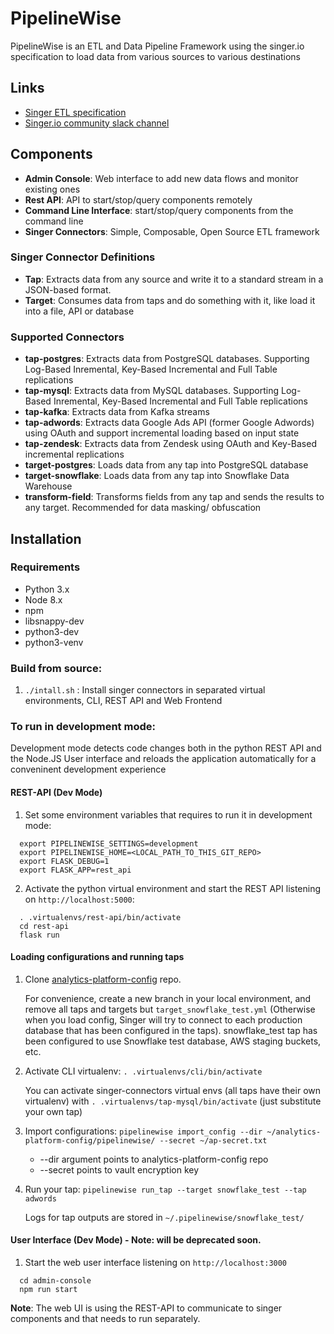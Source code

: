 # PipelineWise
PipelineWise is an ETL and Data Pipeline Framework using the singer.io specification to load data from various sources to various destinations

## Links

* [Singer ETL specification](https://github.com/singer-io/getting-started/blob/master/docs/SPEC.md)
* [Singer.io community slack channel](https://singer-slackin.herokuapp.com/)

## Components

* **Admin Console**: Web interface to add new data flows and monitor existing ones
* **Rest API**: API to start/stop/query components remotely
* **Command Line Interface**: start/stop/query components from the command line
* **Singer Connectors**: Simple, Composable, Open Source ETL framework 
 
### Singer Connector Definitions
* **Tap**: Extracts data from any source and write it to a standard stream in a JSON-based format.
* **Target**: Consumes data from taps and do something with it, like load it into a file, API or database

### Supported Connectors
* **tap-postgres**: Extracts data from PostgreSQL databases. Supporting Log-Based Inremental, Key-Based Incremental and Full Table replications
* **tap-mysql**: Extracts data from MySQL databases. Supporting Log-Based Inremental, Key-Based Incremental and Full Table replications
* **tap-kafka**: Extracts data from Kafka streams
* **tap-adwords**: Extracts data Google Ads API (former Google Adwords) using OAuth and support incremental loading based on input state
* **tap-zendesk**: Extracts data from Zendesk using OAuth and Key-Based incremental replications
* **target-postgres**: Loads data from any tap into PostgreSQL database
* **target-snowflake**: Loads data from any tap into Snowflake Data Warehouse
* **transform-field**: Transforms fields from any tap and sends the results to any target. Recommended for data masking/ obfuscation

## Installation

### Requirements
* Python 3.x
* Node 8.x
* npm
* libsnappy-dev
* python3-dev
* python3-venv

### Build from source:
1. `./intall.sh` : Install singer connectors in separated virtual environments, CLI, REST API and Web Frontend

### To run in development mode:

Development mode detects code changes both in the python REST API and the Node.JS User interface and reloads the application automatically for a conveninent development experience

#### REST-API (Dev Mode)

1. Set some environment variables that requires to run it in development mode:
```
  export PIPELINEWISE_SETTINGS=development
  export PIPELINEWISE_HOME=<LOCAL_PATH_TO_THIS_GIT_REPO>
  export FLASK_DEBUG=1
  export FLASK_APP=rest_api
```

2. Activate the python virtual environment and start the REST API listening on `http://localhost:5000`: 
```
  . .virtualenvs/rest-api/bin/activate
  cd rest-api
  flask run
```

#### Loading configurations and running taps

1. Clone [analytics-platform-config](https://github.com/transferwise/analytics-platform-config) repo.

    For convenience, create a new branch in your local environment, and remove all taps and targets but `target_snowflake_test.yml` (Otherwise when you load config, Singer will try to connect to each production database that has been configured in the taps).
snowflake_test tap has been configured to use Snowflake test database, AWS staging buckets, etc.

2. Activate CLI virtualenv: `. .virtualenvs/cli/bin/activate`

    You can activate singer-connectors virtual envs (all taps have their own virtualenv) with `. .virtualenvs/tap-mysql/bin/activate` (just substitute your own tap)

3. Import configurations:  `pipelinewise import_config --dir ~/analytics-platform-config/pipelinewise/ --secret ~/ap-secret.txt`
    - --dir argument points to analytics-platform-config repo
    - --secret points to vault encryption key

4. Run your tap: `pipelinewise run_tap --target snowflake_test --tap adwords`

    Logs for tap outputs are stored in `~/.pipelinewise/snowflake_test/`


#### User Interface (Dev Mode) - Note: will be deprecated soon.

1. Start the web user interface listening on `http://localhost:3000`
```
  cd admin-console
  npm run start
```

**Note**: The web UI is using the REST-API to communicate to singer components and that needs to run separately.
